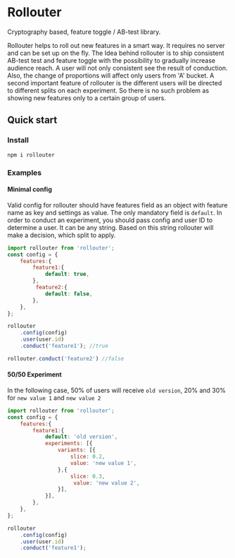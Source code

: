 # Rollouter

Cryptography based, feature toggle / AB-test library.

Rollouter helps to roll out new features in a smart way. It requires no server and can be set up on the fly.
The Idea behind rollouter is to ship consistent  AB-test test and feature toggle with the possibility to gradually increase audience reach.
A user will not only consistent see the result of conduction. Also, the change of proportions will affect only users from 'A' bucket.
A second important feature of rollouter is the different users will be directed to different splits on each experiment. 
So there is no such problem as showing new features only to a certain group of users.

## Quick start

### Install
`
npm i rollouter
`

### Examples
#### Minimal config
Valid config for rollouter should have features field as an object with feature name as key and settings as value.
The only mandatory field is `default`.
In order to conduct an experiment, you should pass config and user ID to determine a user.
It can be any string. Based on this string rollouter will make a decision, which split to apply.
```js
import rollouter from 'rollouter';
const config = {
    features:{
        feature1:{
            default: true,
        },
         feature2:{
            default: false,
        },
    },
};

rollouter
    .config(config)
    .user(user.id)
    .conduct('feature1'); //true

rollouter.conduct('feature2') //false
```

#### 50/50 Experiment
In the following case, 50% of users will receive `old version`, 20% and 30% for `new value 1` and `new value 2`
```js
import rollouter from 'rollouter';
const config = {
    features:{
        feature1:{
            default: 'old version',
            experiments: [{
                variants: [{
                    slice: 0.2,
                    value: 'new value 1',
                },{
                    slice: 0.3,
                     value: 'new value 2',
                }],
            }],
        },
    },
};

rollouter
    .config(config)
    .user(user.id)
    .conduct('feature1');
```
